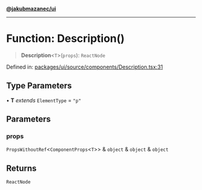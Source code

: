 [**@jakubmazanec/ui**](../README.md)

---

# Function: Description()

> **Description**\<`T`\>(`props`): `ReactNode`

Defined in:
[packages/ui/source/components/Description.tsx:31](https://github.com/jakubmazanec/tools/blob/90a5050fae768000bb00b2044438762c3c8c0f98/packages/ui/source/components/Description.tsx#L31)

## Type Parameters

• **T** _extends_ `ElementType` = `"p"`

## Parameters

### props

`PropsWithoutRef`\<`ComponentProps`\<`T`\>\> & `object` & `object` & `object`

## Returns

`ReactNode`
